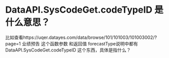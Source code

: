 # DataAPI.SysCodeGet.codeTypeID 是什么意思？

比如查看https://uqer.datayes.com/data/browse/101/101003/101003002/?page=1
业绩预告 这个函数参数 和返回值 forecastType说明中都有 DataAPI.SysCodeGet.codeTypeID 这个东西，具体是指什么？